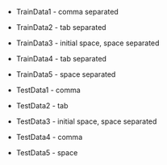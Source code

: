 - TrainData1 - comma separated
- TrainData2 - tab separated
- TrainData3 - initial space, space separated
- TrainData4 - tab separated
- TrainData5 - space separated

- TestData1 - comma
- TestData2 - tab
- TestData3 - initial space, space separated
- TestData4 - comma
- TestData5 - space
